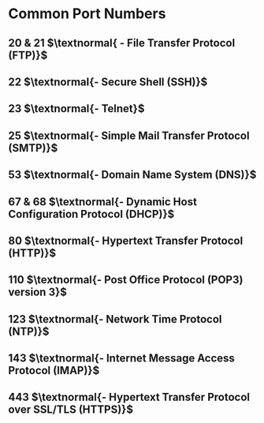 # Common Port Numbers
## 20 & 21 $\textnormal{ - File Transfer Protocol (FTP)}$

## 22 $\textnormal{- Secure Shell (SSH)}$

## 23 $\textnormal{- Telnet}$

## 25 $\textnormal{- Simple Mail Transfer Protocol (SMTP)}$

## 53 $\textnormal{- Domain Name System (DNS)}$

## 67 & 68 $\textnormal{- Dynamic Host Configuration Protocol (DHCP)}$

## 80 $\textnormal{- Hypertext Transfer Protocol (HTTP)}$

## 110 $\textnormal{- Post Office Protocol (POP3) version 3}$

## 123 $\textnormal{- Network Time Protocol (NTP)}$

## 143 $\textnormal{- Internet Message Access Protocol (IMAP)}$

## 443 $\textnormal{- Hypertext Transfer Protocol over SSL/TLS (HTTPS)}$

